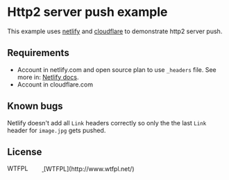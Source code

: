 # Http2 server push example
This example uses [netlify](https://netlify) and [cloudflare](https://cloudflare.com) to demonstrate http2 server push.

## Requirements
* Account in netlify.com and open source plan to use `_headers` file. See more in: [Netlify docs](https://www.netlify.com/docs/headers-and-basic-auth/).
* Account in cloudflare.com

## Known bugs
Netlify doesn't add all `Link` headers correctly so only the the last `Link` header for `image.jpg` gets pushed.

## License
<a href="http://www.wtfpl.net/">
    <img src="http://www.wtfpl.net/wp-content/uploads/2012/12/wtfpl-badge-4.png"
       width="80" height="15" alt="WTFPL" />
</a>
[WTFPL](http://www.wtfpl.net/)
